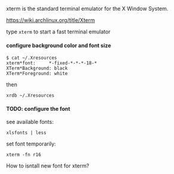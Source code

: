 xterm is the standard terminal emulator for the X Window System.

https://wiki.archlinux.org/title/Xterm

type `xterm` to start a fast terminal emulator

#### configure background color and font size

```
$ cat ~/.Xresources 
xterm*font:     *-fixed-*-*-*-18-*
XTerm*Background: black
XTerm*Foreground: white
```

then
```
xrdb ~/.Xresources
```

#### TODO: configure the font

see available fonts:
```
xlsfonts | less
```
set font temporarily:
``` 
xterm -fn r16
```

How to isntall new font for xterm?
